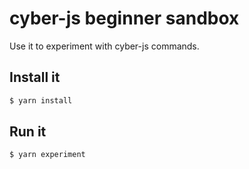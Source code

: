 # cyber-js beginner sandbox

Use it to experiment with cyber-js commands.

## Install it

```sh
$ yarn install
```

## Run it

```sh
$ yarn experiment
```
